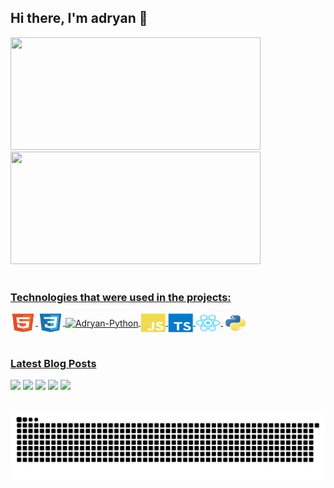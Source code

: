 ## Hi there, I'm adryan 👋



<div>
  <a href="https://github.com/Adryan-dev">
  <img height="180em" width='400px' style="display: inline_block;border:none;" src="https://github-readme-stats.vercel.app/api?username=Adryan-dev&theme=dark"/>
  <img height="180em" width='400px' style="display: inline_block;border:none;" src="https://github-readme-stats.vercel.app/api/top-langs/?username=Adryan-dev&layout=compact&langs_count=7&theme=dark"/>
<div>

<br>

### Technologies that were used in the projects:

<div>

  <img align="center" alt="Adryan-HTML" height="30" width="40" src="https://raw.githubusercontent.com/devicons/devicon/master/icons/html5/html5-original.svg">
  <img align="center" alt="Adryan-CSS" height="30" width="40" src="https://raw.githubusercontent.com/devicons/devicon/master/icons/css3/css3-original.svg">
  <img align="center" alt="Adryan-Python" height="30" width="70" src="https://img.shields.io/badge/Sass-CC6699?style=for-the-badge&logo=sass&logoColor=white">
  <img align="center" alt="Adryan-Js" height="30" width="40" src="https://raw.githubusercontent.com/devicons/devicon/master/icons/javascript/javascript-plain.svg">
  <img align="center" alt="Adran-Ts" height="30" width="40" src="https://raw.githubusercontent.com/devicons/devicon/master/icons/typescript/typescript-plain.svg">
  <img align="center" alt="Adryan-React" height="30" width="40" src="https://raw.githubusercontent.com/devicons/devicon/master/icons/react/react-original.svg">
  <img align="center" alt="Adryan-Python" height="30" width="40" src="https://raw.githubusercontent.com/devicons/devicon/master/icons/python/python-original.svg">
    

</div>

<br>

 ### Latest Blog Posts
  
<div> 
  <a href="https://www.youtube.com/channel/" target="_blank"><img src="https://img.shields.io/badge/YouTube-FF0000?style=for-the-badge&logo=youtube&logoColor=white" target="_blank"></a>
  <a href="https://instagram.com/rafaballerini" target="_blank"><img src="https://img.shields.io/badge/-Instagram-%23E4405F?style=for-the-badge&logo=instagram&logoColor=white" target="_blank"></a>
  <a href = "mailto:contato@rafaballerini.tech"><img src="https://img.shields.io/badge/-Gmail-%23333?style=for-the-badge&logo=gmail&logoColor=white" target="_blank"></a>
  <a href="https://www.linkedin.com/in/rafaella-ballerini-45875016a" target="_blank"><img src="https://img.shields.io/badge/-LinkedIn-%230077B5?style=for-the-badge&logo=linkedin&logoColor=white" target="_blank"></a> 
  <a href="https://www.adryandev.xyz/" target="_blanl">
    <img height="28px" src="https://img.shields.io/website-up-down-green-red/http/monip.org.svg">
  </a>
 
   
  <br>
  <br>

  ![Snake animation](https://github.com/Adryan-dev/Adryan-dev/blob/output/github-contribution-grid-snake.svg)
 
</div>
